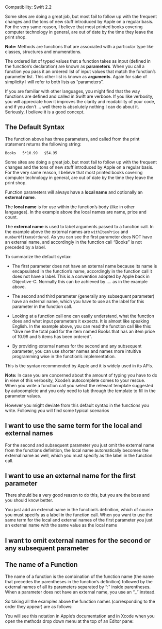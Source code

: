 Compatibility: Swift 2.2

Some sites are doing a great job, but most fail to follow up with the frequent changes and the tons of new stuff introduced by Apple on a regular basis.
For the very same reason, I believe that most printed books covering computer technology in general, are out of date by the time they leave the print shop.

**Note:** Methods are functions that are associated with a particular type like classes, structures and enumerations.

The ordered list of typed values that a function takes as input (defined in the function’s declaration) are known as **parameters**.
When you call a function you pass it an ordered list of input values that match the function’s parameter list.
This other list is known as **arguments**. Again for sake of simplicity I will refer to both lists as  “parameters”.

If you are familiar with other languages, you might find that the way functions are defined and called in Swift are verbose. If you like verbosity,
you will appreciate how it improves the clarity and readability of your code,
and if you don’t … well there is absolutely nothing I can do about it. Seriously, I believe it is a good concept.

## The Default Syntax

The function above has three parameters, and called from the  print statement returns the following string:

```Books   5*10.99   $54.95```

Some sites are doing a great job, but most fail to follow up with the frequent changes and the tons of new stuff introduced by Apple on a regular basis.
For the very same reason, I believe that most printed books covering computer technology in general, are out of date by the time they leave the print shop.

Function parameters will always have a **local name** and optionally an **external name**.

The **local name** is for use within the function’s body (like in other languages). In the example above the local names are name, price and count.

The **external name** is used to label arguments passed to a function call. In the example above the external names are ```withItemPrice``` and ```numberOfItemsOrdered```.
As you can see the first parameter does NOT have an external name, and accordingly in the function call “Books” is not preceded by a label.

To summarize the default syntax:

* The first parameter does not have an external name because its name is encapsulated in the function’s name, accordingly in the function call it does not have a label.
  This is a convention adopted by Apple back in Objective-C. Normally this can be achieved by …. as in the example above.

* The second and third parameter (generally any subsequent parameter) have an external name, which you have to use as the label for this parameter in the function call.

* Looking at a function call one can easily understand, what the function does and what input parameters it expects.
It is almost like speaking English. In the example above, you can read the function call like this:
“Give me the total paid for the item named Books that has an item price of 10.99 and 5 items has been ordered”.

* By providing external names for the second and any subsequent parameter, you can use shorter names and names more intuitive programming wise in the function’s implementation.

This is the syntax recommended by Apple and it is widely used in its APIs.

**Note:** In case you are concerned about the amount of typing you have to do in view of this verbosity, Xcode’s autocomplete comes to your rescue.
When you write a function call you select the relevant template suggested by autocomplete and you only need to tab through the template to fill in the parameter values.

However you might deviate from this default syntax in the functions you write. Following you will find some typical scenarios

## I want to use the same term for the local and external names

For the second and subsequent parameter you just omit the external name from the functions definition,
the local name automatically becomes the external name as well, which you must specify as the label in the function call.

## I want to use an external name for the first parameter

There should be a very good reason to do this, but you are the boss and you should know better.

You just add an external name in the function’s definition, which of course you must specify as a label in the function call.
When you want to use the same term for the local and external names of the first parameter you just an external name with the same value as the local name

## I want to omit external names for the second or any subsequent parameter

## The name of a Function

The name of a function is the combination of the function name (the name that precedes the parentheses in the function’s definition)
followed by the external names of all its parameters separated by “:” inside parentheses. When a parameter does not have an external name, you use an “_” instead.

So taking all the examples above the function names (corresponding to the order they appear) are as follows:

You will see this notation in Apple’s documentation and in Xcode when you open the methods drop down menu at the top of an Editor pane:
